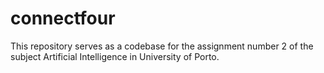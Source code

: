 # connectfour
This repository serves as a codebase for the assignment number 2 of the subject Artificial Intelligence in University of Porto.
